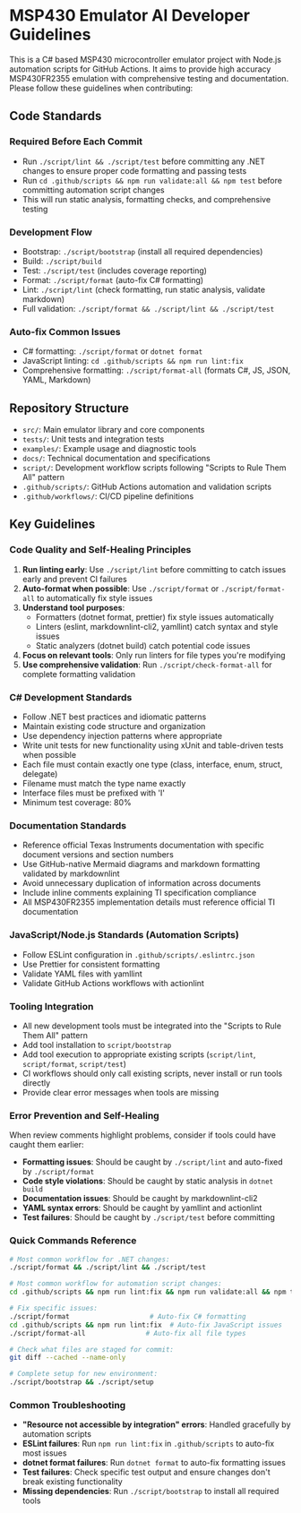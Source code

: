 # MSP430 Emulator AI Developer Guidelines

This is a C# based MSP430 microcontroller emulator project with Node.js automation scripts for GitHub Actions. It aims to provide high accuracy MSP430FR2355 emulation with comprehensive testing and documentation. Please follow these guidelines when contributing:

## Code Standards

### Required Before Each Commit
- Run `./script/lint && ./script/test` before committing any .NET changes to ensure proper code formatting and passing tests
- Run `cd .github/scripts && npm run validate:all && npm test` before committing automation script changes
- This will run static analysis, formatting checks, and comprehensive testing

### Development Flow
- Bootstrap: `./script/bootstrap` (install all required dependencies)
- Build: `./script/build`
- Test: `./script/test` (includes coverage reporting)
- Format: `./script/format` (auto-fix C# formatting)
- Lint: `./script/lint` (check formatting, run static analysis, validate markdown)
- Full validation: `./script/format && ./script/lint && ./script/test`

### Auto-fix Common Issues
- C# formatting: `./script/format` or `dotnet format`
- JavaScript linting: `cd .github/scripts && npm run lint:fix`
- Comprehensive formatting: `./script/format-all` (formats C#, JS, JSON, YAML, Markdown)

## Repository Structure
- `src/`: Main emulator library and core components
- `tests/`: Unit tests and integration tests
- `examples/`: Example usage and diagnostic tools
- `docs/`: Technical documentation and specifications
- `script/`: Development workflow scripts following "Scripts to Rule Them All" pattern
- `.github/scripts/`: GitHub Actions automation and validation scripts
- `.github/workflows/`: CI/CD pipeline definitions

## Key Guidelines

### Code Quality and Self-Healing Principles
1. **Run linting early**: Use `./script/lint` before committing to catch issues early and prevent CI failures
2. **Auto-format when possible**: Use `./script/format` or `./script/format-all` to automatically fix style issues
3. **Understand tool purposes**:
   - Formatters (dotnet format, prettier) fix style issues automatically
   - Linters (eslint, markdownlint-cli2, yamllint) catch syntax and style issues
   - Static analyzers (dotnet build) catch potential code issues
4. **Focus on relevant tools**: Only run linters for file types you're modifying
5. **Use comprehensive validation**: Run `./script/check-format-all` for complete formatting validation

### C# Development Standards
- Follow .NET best practices and idiomatic patterns
- Maintain existing code structure and organization
- Use dependency injection patterns where appropriate
- Write unit tests for new functionality using xUnit and table-driven tests when possible
- Each file must contain exactly one type (class, interface, enum, struct, delegate)
- Filename must match the type name exactly
- Interface files must be prefixed with 'I'
- Minimum test coverage: 80%

### Documentation Standards
- Reference official Texas Instruments documentation with specific document versions and section numbers
- Use GitHub-native Mermaid diagrams and markdown formatting validated by markdownlint
- Avoid unnecessary duplication of information across documents
- Include inline comments explaining TI specification compliance
- All MSP430FR2355 implementation details must reference official TI documentation

### JavaScript/Node.js Standards (Automation Scripts)
- Follow ESLint configuration in `.github/scripts/.eslintrc.json`
- Use Prettier for consistent formatting
- Validate YAML files with yamllint
- Validate GitHub Actions workflows with actionlint

### Tooling Integration
- All new development tools must be integrated into the "Scripts to Rule Them All" pattern
- Add tool installation to `script/bootstrap` 
- Add tool execution to appropriate existing scripts (`script/lint`, `script/format`, `script/test`)
- CI workflows should only call existing scripts, never install or run tools directly
- Provide clear error messages when tools are missing

### Error Prevention and Self-Healing
When review comments highlight problems, consider if tools could have caught them earlier:
- **Formatting issues**: Should be caught by `./script/lint` and auto-fixed by `./script/format`
- **Code style violations**: Should be caught by static analysis in `dotnet build`
- **Documentation issues**: Should be caught by markdownlint-cli2
- **YAML syntax errors**: Should be caught by yamllint and actionlint
- **Test failures**: Should be caught by `./script/test` before committing

### Quick Commands Reference

```bash
# Most common workflow for .NET changes:
./script/format && ./script/lint && ./script/test

# Most common workflow for automation script changes:
cd .github/scripts && npm run lint:fix && npm run validate:all && npm test

# Fix specific issues:
./script/format                    # Auto-fix C# formatting
cd .github/scripts && npm run lint:fix  # Auto-fix JavaScript issues
./script/format-all               # Auto-fix all file types

# Check what files are staged for commit:
git diff --cached --name-only

# Complete setup for new environment:
./script/bootstrap && ./script/setup
```

### Common Troubleshooting
- **"Resource not accessible by integration" errors**: Handled gracefully by automation scripts
- **ESLint failures**: Run `npm run lint:fix` in `.github/scripts` to auto-fix most issues
- **dotnet format failures**: Run `dotnet format` to auto-fix formatting issues
- **Test failures**: Check specific test output and ensure changes don't break existing functionality
- **Missing dependencies**: Run `./script/bootstrap` to install all required tools
